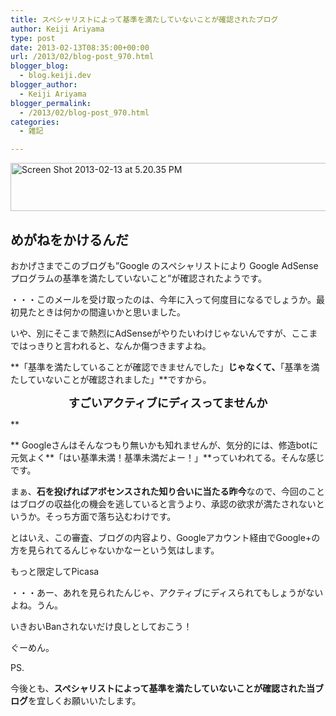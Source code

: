 ```yaml
---
title: スペシャリストによって基準を満たしていないことが確認されたブログ
author: Keiji Ariyama
type: post
date: 2013-02-13T08:35:00+00:00
url: /2013/02/blog-post_970.html
blogger_blog:
  - blog.keiji.dev
blogger_author:
  - Keiji Ariyama
blogger_permalink:
  - /2013/02/blog-post_970.html
categories:
  - 雑記

---
```

<div>
  <a href="https://blog.keiji.dev/wp-content/uploads/2013/02/Screen-Shot-2013-02-13-at-5.20.35-PM.png"><img class="size-full wp-image-49 aligncenter" alt="Screen Shot 2013-02-13 at 5.20.35 PM" src="https://blog.keiji.dev/wp-content/uploads/2013/02/Screen-Shot-2013-02-13-at-5.20.35-PM.png" width="563" height="77" /></a>
</div>

## めがねをかけるんだ

おかげさまでこのブログも&#8221;Google のスペシャリストにより Google AdSense プログラムの基準を満たしていないこと&#8221;が確認されたようです。

<!--more-->

・・・このメールを受け取ったのは、今年に入って何度目になるでしょうか。最初見たときは何かの間違いかと思いました。

いや、別にそこまで熱烈にAdSenseがやりたいわけじゃないんですが、ここまではっきりと言われると、なんか傷つきますよね。
  
**「基準を満たしていることが確認できませんでした」**じゃなくて、**「基準を満たしていないことが確認されました」**ですから。

<div style="text-align: center;">
  <span style="font-size: large;"><b>すごいアクティブにディスっ</b><b>てませんか</b></span>
</div>

**
  
** Googleさんはそんなつもり無いかも知れませんが、気分的には、修造botに元気よく**「はい基準未満！基準未満だよー！」**っていわれてる。そんな感じです。

まぁ、**石を投げればアボセンスされた知り合いに当たる昨今**なので、今回のことはブログの収益化の機会を逃していると言うより、承認の欲求が満たされないというか。そっち方面で落ち込むわけです。

とはいえ、この審査、ブログの内容より、Googleアカウント経由でGoogle+の方を見られてるんじゃないかなーという気はします。

<div>
  <span>もっと限定してPicasa</span>
</div>

・・・あー、あれを見られたんじゃ、アクティブにディスられてもしょうがないよね。うん。
  
いきおいBanされないだけ良しとしておこう！

ぐーめん。

PS.
  
今後とも、**スペシャリストによって基準を満たしていないことが確認された当ブログ**を宜しくお願いいたします。